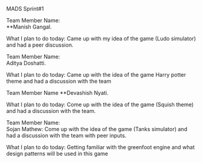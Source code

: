MADS Sprint#1

Team Member Name:  
**Manish Gangal.  

What I plan to do today:  Came up with my idea of the game (Ludo simulator) and had a peer discussion.  

Team Member Name:  
Aditya Doshatti. 


What I plan to do today: Came up with the idea of the game Harry potter theme and had a discussion with the team 

Team Member Name
**Devashish Nyati. 

What I plan to do today:  Come up with the idea of the game 
(Squish theme) and had a discussion with the team.  


Team Member Name:  
Sojan Mathew:  Come up with the idea of the game (Tanks simulator)  and had a discussion with the team with peer inputs.  

What I plan to do today:  Getting familiar with the greenfoot engine and what design patterns will be used in this game



